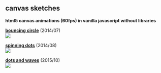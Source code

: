 ## canvas sketches
**html5 canvas animations (60fps) in vanilla javascript without libraries**
<br>

**[bouncing circle](https://rawgit.com/ondrek/sketches/master/+bouncingcircle.html)** (2014/07)<br>
![](https://rawgit.com/ondrek/sketches/master/assets/+bouncingcircle.gif)

**[spinning dots](https://rawgit.com/ondrek/sketches/master/+spinningdots.html)** (2014/08)<br>
![](https://rawgit.com/ondrek/sketches/master/assets/+spinningdots.gif)

**[dots and waves](https://rawgit.com/ondrek/sketches/master/+dotsandorbits.html)** (2015/10)<br>
![](https://rawgit.com/ondrek/sketches/master/assets/+dotsandorbits.gif)
